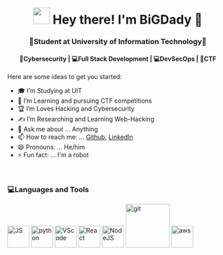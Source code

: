 <h1 align="center"><img src="https://media.giphy.com/media/KJfuLyYU5iolPwbX5p/giphy.gif" width="38" position="relative" top="13px" > Hey there! I'm BiGDady 👋 </img> </h1>
<h3 align="center">🏫Student at University of Information Technology🏫</h3>
<h4 align="center">🔐Cybersecurity | 💻Full Stack Development | 💻DevSecOps | 🚩CTF</h4>

<!--<img src="https://user-images.githubusercontent.com/33517160/217376118-ca46862b-4369-4ccd-8e06-c86a7b58698e.gif" alt="gif" style="width:100%" align="left"></img>-->

Here are some ideas to get you started:
- 🎓 I’m Studying at UIT
- 🌱 I’m Learning and pursuing CTF competitions
- 🏆 I’m Loves Hacking and Cybersecurity
- ✍️ I’m Researching and Learning Web-Hacking
- 💬 Ask me about ... Anything
- 📫 How to reach me: ... [Github](https://github.com/0xB16D4dy), [LinkedIn](https://www.linkedin.com/in/bigdaddy17/)
- 😄 Pronouns: ... He/him
- ⚡ Fun fact: ... I'm a robot
<br /> 

### 💻Languages and Tools

<div>
  <img src="https://media3.giphy.com/media/ln7z2eWriiQAllfVcn/200w.webp" alt="JS" width="50"></img>
  <img src="https://i.giphy.com/media/LMt9638dO8dftAjtco/200.webp" alt="python" width="50"></img>
  <img src="https://i.giphy.com/media/IdyAQJVN2kVPNUrojM/200.webp" alt="VScode" width="50"></img>
  <img src="https://media.giphy.com/media/eNAsjO55tPbgaor7ma/giphy.gif" alt="React" width="50"></img>
  <img src="https://media3.giphy.com/media/kdFc8fubgS31b8DsVu/giphy.webp" alt="NodeJS" width="50"></img>
  <img src="https://media.giphy.com/media/kH1DBkPNyZPOk0BxrM/giphy.gif" alt="git" width="100"></img>
  <img src="https://cdn.svgporn.com/logos/aws.svg" alt="aws" width="50"></img>
</div>

